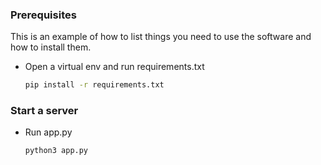 ### Prerequisites

This is an example of how to list things you need to use the software and how to install them.
* Open a virtual env and run requirements.txt
  ```sh
  pip install -r requirements.txt
  ```

### Start a server
* Run app.py
    ```sh
  python3 app.py
  ```
